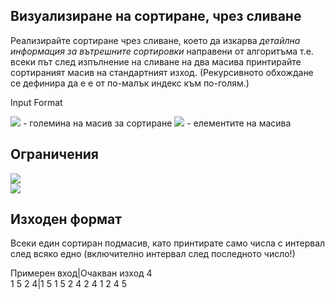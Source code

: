 ## Визуализиране на сортиране, чрез сливане

Реализирайте сортиране чрез сливане, което да изкарва *детайлна информация за вътрешните сортировки* направени от алгоритъма т.е. всеки път след изпълнение на сливане на два масива принтирайте сортираният масив на стандартният изход. (Рекурсивното обхождане се дефинира да е е от по-малък индекс към по-голям.)

Input Format

<img src="https://latex.codecogs.com/svg.latex?\Large&space;N"> - големина на масив за сортиране <img src="https://latex.codecogs.com/svg.latex?\Large&space;x_1,x_2,...,x_N"> - елементите на масива

## Ограничения

<img src="https://latex.codecogs.com/svg.latex?\Large&space;0<N<100000"><br>
<img src="https://latex.codecogs.com/svg.latex?\Large&space;0<x_i<1000000">

## Изходен формат

Всеки един сортиран подмасив, като принтирате само числа с интервал след всяко едно (включително интервал след последното число!)

Примерен вход|Очакван изход
4<br>1 5 2 4|1 5 1 5 2 4 2 4 1 2 4 5 
